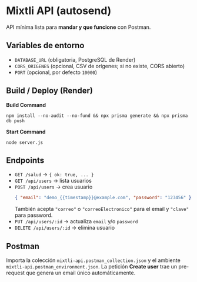 # Mixtli API (autosend)

API mínima lista para **mandar y que funcione** con Postman.

## Variables de entorno
- `DATABASE_URL` (obligatoria, PostgreSQL de Render)
- `CORS_ORIGENES` (opcional, CSV de orígenes; si no existe, CORS abierto)
- `PORT` (opcional, por defecto `10000`)

## Build / Deploy (Render)
**Build Command**
```
npm install --no-audit --no-fund && npx prisma generate && npx prisma db push
```

**Start Command**
```
node server.js
```

## Endpoints
- `GET /salud` → `{ ok: true, ... }`
- `GET /api/users` → lista usuarios
- `POST /api/users` → crea usuario
  ```json
  { "email": "demo_{{timestamp}}@example.com", "password": "123456" }
  ```
  También acepta `"correo"` o `"correoElectronico"` para el email y `"clave"` para password.
- `PUT /api/users/:id` → actualiza `email` y/o `password`
- `DELETE /api/users/:id` → elimina usuario

## Postman
Importa la colección `mixtli-api.postman_collection.json` y el ambiente `mixtli-api.postman_environment.json`.
La petición **Create user** trae un pre-request que genera un email único automáticamente.
